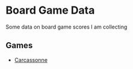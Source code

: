 # Board Game Data

Some data on board game scores I am collecting

## Games

 - [Carcassonne](carcassonne/)

